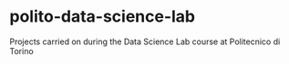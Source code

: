 # polito-data-science-lab
Projects carried on during the Data Science Lab course at Politecnico di Torino
